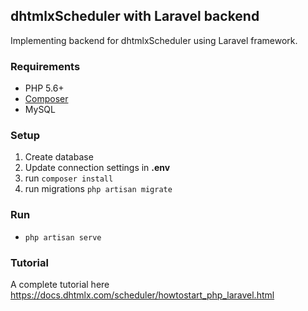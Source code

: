 dhtmlxScheduler with Laravel backend
------------

Implementing backend for dhtmlxScheduler using Laravel framework.


### Requirements

- PHP 5.6+
- [Composer](https://getcomposer.org/)
- MySQL

### Setup

1. Create database
2. Update connection settings in **.env**
3. run `composer install`
3. run migrations `php artisan migrate`

### Run

- `php artisan serve`

### Tutorial

A complete tutorial here https://docs.dhtmlx.com/scheduler/howtostart_php_laravel.html

